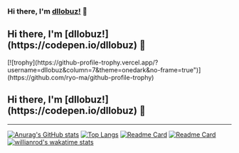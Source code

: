 ### Hi there, I'm [dllobuz!](https://codepen.io/dllobuz) 👋
<h2>Hi there, I'm [dllobuz!](https://codepen.io/dllobuz) 👋</h2>
[![trophy](https://github-profile-trophy.vercel.app/?username=dllobuz&column=7&theme=onedark&no-frame=true")](https://github.com/ryo-ma/github-profile-trophy)
<h2>Hi there, I'm [dllobuz!](https://codepen.io/dllobuz) 👋</h2>

---
[![Anurag's GitHub stats](https://github-readme-stats.vercel.app/api?username=dllobuz&show_icons=true&theme=radical)](https://github.com/anuraghazra/github-readme-stats)
[![Top Langs](https://github-readme-stats.vercel.app/api/top-langs/?username=dllobuz&layout=compact&theme=radical)](https://github.com/anuraghazra/github-readme-stats)
[![Readme Card](https://github-readme-stats.vercel.app/api/pin/?username=dllobuz&repo=gulpfile&theme=radical)](https://github.com/anuraghazra/github-readme-stats)
[![Readme Card](https://github-readme-stats.vercel.app/api/pin/?username=dllobuz&repo=gulpfile-lite&theme=radical)](https://github.com/anuraghazra/github-readme-stats)
[![willianrod's wakatime stats](https://github-readme-stats.vercel.app/api/wakatime?username=dllobuz&theme=radical)](https://github.com/anuraghazra/github-readme-stats)
